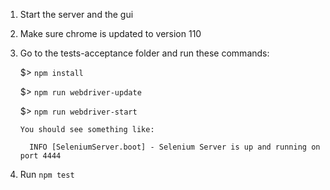 1. Start the server and the gui
2. Make sure chrome is updated to version 110
3. Go to the tests-acceptance folder and run these commands:

      $> `npm install`

      $> `npm run webdriver-update`

      $> `npm run webdriver-start`

       You should see something like:

         INFO [SeleniumServer.boot] - Selenium Server is up and running on port 4444

4. Run `npm test`